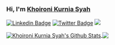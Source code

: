 ### Hi, I'm <a href="https://zekhoi.my.id/" target="_blank">Khoironi Kurnia Syah</a>
[![Linkedin Badge](https://img.shields.io/badge/-LinkedIn-0e76a8?style=flat-square&logo=Linkedin&logoColor=white)](https://linkedin.com/in/khoironiks)
[![Twitter Badge](https://img.shields.io/badge/-Twitter-00acee?style=flat-square&logo=Twitter&logoColor=white)](https://twitter.com/zekhoi)
![](https://visitor-badge.glitch.me/badge?page_id=zekhoi)



<a href="https://github.com/zekhoi">
  <img align="center" src="https://github-readme-stats.vercel.app/api?username=zekhoi&include_all_commits=true&count_private=true&show_icons=true&line_height=20" alt="Khoironi Kurnia Syah's Github Stats">
</a>

<a href="https://github.com/zekhoi">
  <img align="center" src="https://github-readme-stats.vercel.app/api/top-langs/?username=zekhoi&layout=compact&theme=default" />
</a>
